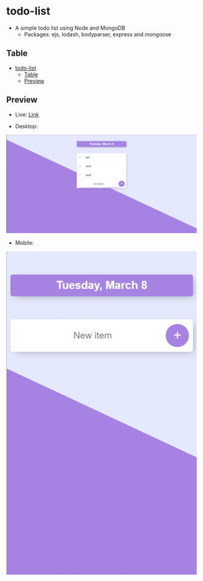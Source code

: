 # todo-list

- A simple todo list using Node and MongoDB
  - Packages: ejs, lodash, bodyparser, express and mongoose

## Table

- [todo-list](#todo-list)
  - [Table](#table)
  - [Preview](#preview)

## Preview

- Live: [Link](https://obscure-mountain-74807.herokuapp.com)

-   Desktop:

<p align="center">
    <img src="public/others/desktop.png">
</p>

-   Mobile:

<p align="center">
    <img src="public/others/mobile.png">
</p>

